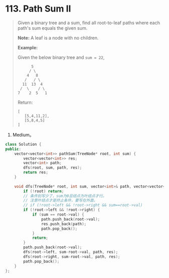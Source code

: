 # 113. Path Sum II

> Given a binary tree and a sum, find all root-to-leaf paths where each path's sum equals the given sum.
>
> **Note:** A leaf is a node with no children.
>
> **Example:**
>
> Given the below binary tree and `sum = 22`,
>
> ```
>       5
>      / \
>     4   8
>    /   / \
>   11  13  4
>  /  \    / \
> 7    2  5   1
> ```
>
> Return:
>
> ```
> [
>    [5,4,11,2],
>    [5,8,4,5]
> ]
> ```

1. Medium。

```cpp
class Solution {
public:
    vector<vector<int>> pathSum(TreeNode* root, int sum) {
        vector<vector<int>> res;
        vector<int> path;
        dfs(root, sum, path, res);
        return res;
    }
    
    void dfs(TreeNode* root, int sum, vector<int>& path, vector<vector<int>>& res) {
        if (!root) return;
        // 条件别写少了，sum为0且结点为叶结点才行。
        // 注意叶结点才是终止条件，要写在外面。
        // if (!root->left && !root->right && sum==root->val)
        if (!root->left && !root->right) {
            if (sum == root->val) {
                path.push_back(root->val);
                res.push_back(path);
                path.pop_back();
            }
            return;
        }
        path.push_back(root->val);
        dfs(root->left, sum-root->val, path, res);
        dfs(root->right, sum-root->val, path, res);
        path.pop_back();
    }
};
```

